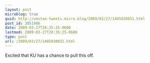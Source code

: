 ```yaml
---
layout: post
microblog: true
guid: http://vmstan-tweets.micro.blog/2009/03/27/1405030031.html
post_id: 3051906
date: 2009-03-27T20:35:25-0600
lastmod: 2009-03-27T20:35:25-0600
type: post
url: /2009/03/27/1405030031.html
---
```

Excited that KU has a chance to pull this off.
